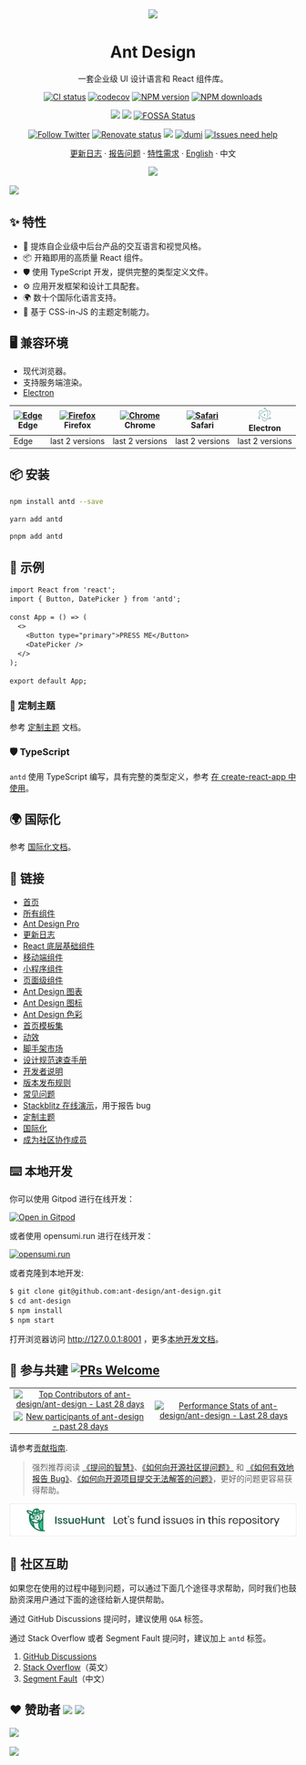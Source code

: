 <div align="center"><a name="readme-top"></a>

<img height="180" src="https://gw.alipayobjects.com/zos/rmsportal/KDpgvguMpGfqaHPjicRK.svg">

<h1>Ant Design</h1>

一套企业级 UI 设计语言和 React 组件库。

[![CI status][github-action-image]][github-action-url] [![codecov][codecov-image]][codecov-url] [![NPM version][npm-image]][npm-url] [![NPM downloads][download-image]][download-url]

[![][bundlephobia-image]][bundlephobia-url] [![][jsdelivr-image]][jsdelivr-url] [![FOSSA Status][fossa-image]][fossa-url]

[![Follow Twitter][twitter-image]][twitter-url] [![Renovate status][renovate-image]][renovate-dashboard-url] [![][issues-helper-image]][issues-helper-url] [![dumi][dumi-image]][dumi-url] [![Issues need help][help-wanted-image]][help-wanted-url]

[更新日志](./CHANGELOG.zh-CN.md) · [报告问题][github-issues-url] · [特性需求][github-issues-url] · [English](./README.md) · 中文

![](https://raw.githubusercontent.com/andreasbm/readme/master/assets/lines/rainbow.png)

[npm-image]: http://img.shields.io/npm/v/antd.svg?style=flat-square
[npm-url]: http://npmjs.org/package/antd
[github-action-image]: https://github.com/ant-design/ant-design/workflows/%E2%9C%85%20test/badge.svg
[github-action-url]: https://github.com/ant-design/ant-design/actions?query=workflow%3A%22%E2%9C%85+test%22
[codecov-image]: https://img.shields.io/codecov/c/github/ant-design/ant-design/master.svg?style=flat-square
[codecov-url]: https://codecov.io/gh/ant-design/ant-design/branch/master
[download-image]: https://img.shields.io/npm/dm/antd.svg?style=flat-square
[download-url]: https://npmjs.org/package/antd
[fossa-image]: https://app.fossa.io/api/projects/git%2Bgithub.com%2Fant-design%2Fant-design.svg?type=shield
[fossa-url]: https://app.fossa.io/projects/git%2Bgithub.com%2Fant-design%2Fant-design?ref=badge_shield
[help-wanted-image]: https://flat.badgen.net/github/label-issues/ant-design/ant-design/help%20wanted/open
[help-wanted-url]: https://github.com/ant-design/ant-design/issues?q=is%3Aopen+is%3Aissue+label%3A%22help+wanted%22
[twitter-image]: https://img.shields.io/twitter/follow/AntDesignUI.svg?label=Ant%20Design
[twitter-url]: https://twitter.com/AntDesignUI
[jsdelivr-image]: https://data.jsdelivr.com/v1/package/npm/antd/badge
[jsdelivr-url]: https://www.jsdelivr.com/package/npm/antd
[bundlephobia-image]: https://badgen.net/bundlephobia/minzip/antd?style=flat-square
[bundlephobia-url]: https://bundlephobia.com/package/antd
[issues-helper-image]: https://img.shields.io/badge/using-actions--cool-blue?style=flat-square
[issues-helper-url]: https://github.com/actions-cool
[renovate-image]: https://img.shields.io/badge/renovate-enabled-brightgreen.svg?style=flat-square
[renovate-dashboard-url]: https://github.com/ant-design/ant-design/issues/32498
[dumi-image]: https://img.shields.io/badge/docs%20by-dumi-blue?style=flat-square
[dumi-url]: https://github.com/umijs/dumi
[github-issues-url]: https://new-issue.ant.design

</div>

[![](https://user-images.githubusercontent.com/507615/209472919-6f7e8561-be8c-4b0b-9976-eb3c692aa20a.png)](https://ant.design)

## ✨ 特性

- 🌈 提炼自企业级中后台产品的交互语言和视觉风格。
- 📦 开箱即用的高质量 React 组件。
- 🛡 使用 TypeScript 开发，提供完整的类型定义文件。
- ⚙️ 应用开发框架和设计工具配套。
- 🌍 数十个国际化语言支持。
- 🎨 基于 CSS-in-JS 的主题定制能力。

## 🖥 兼容环境

- 现代浏览器。
- 支持服务端渲染。
- [Electron](https://www.electronjs.org/)

| [<img src="https://raw.githubusercontent.com/alrra/browser-logos/master/src/edge/edge_48x48.png" alt="Edge" width="24px" height="24px" />](http://godban.github.io/browsers-support-badges/)<br>Edge | [<img src="https://raw.githubusercontent.com/alrra/browser-logos/master/src/firefox/firefox_48x48.png" alt="Firefox" width="24px" height="24px" />](http://godban.github.io/browsers-support-badges/)<br>Firefox | [<img src="https://raw.githubusercontent.com/alrra/browser-logos/master/src/chrome/chrome_48x48.png" alt="Chrome" width="24px" height="24px" />](http://godban.github.io/browsers-support-badges/)<br>Chrome | [<img src="https://raw.githubusercontent.com/alrra/browser-logos/master/src/safari/safari_48x48.png" alt="Safari" width="24px" height="24px" />](http://godban.github.io/browsers-support-badges/)<br>Safari | [<img src="https://raw.githubusercontent.com/alrra/browser-logos/master/src/electron/electron_48x48.png" alt="Electron" width="24px" height="24px" />](http://godban.github.io/browsers-support-badges/)<br>Electron |
| --- | --- | --- | --- | --- |
| Edge | last 2 versions | last 2 versions | last 2 versions | last 2 versions |

## 📦 安装

```bash
npm install antd --save
```

```bash
yarn add antd
```

```bash
pnpm add antd
```

## 🔨 示例

```tsx
import React from 'react';
import { Button, DatePicker } from 'antd';

const App = () => (
  <>
    <Button type="primary">PRESS ME</Button>
    <DatePicker />
  </>
);

export default App;
```

### 🌈 定制主题

参考 [定制主题](https://ant.design/docs/react/customize-theme-cn) 文档。

### 🛡 TypeScript

`antd` 使用 TypeScript 编写，具有完整的类型定义，参考 [在 create-react-app 中使用](https://ant.design/docs/react/use-with-create-react-app-cn)。

## 🌍 国际化

参考 [国际化文档](https://ant.design/docs/react/i18n-cn)。

## 🔗 链接

- [首页](https://ant.design/)
- [所有组件](https://ant.design/components/overview-cn)
- [Ant Design Pro](http://pro.ant.design/)
- [更新日志](CHANGELOG.zh-CN.md)
- [React 底层基础组件](http://react-component.github.io/)
- [移动端组件](http://mobile.ant.design)
- [小程序组件](http://mini.ant.design)
- [页面级组件](https://procomponents.ant.design)
- [Ant Design 图表](https://charts.ant.design)
- [Ant Design 图标](https://github.com/ant-design/ant-design-icons)
- [Ant Design 色彩](https://github.com/ant-design/ant-design-colors)
- [首页模板集](https://landing.ant.design)
- [动效](https://motion.ant.design)
- [脚手架市场](http://scaffold.ant.design)
- [设计规范速查手册](https://github.com/ant-design/ant-design/wiki/Ant-Design-%E8%AE%BE%E8%AE%A1%E5%9F%BA%E7%A1%80%E7%AE%80%E7%89%88)
- [开发者说明](https://github.com/ant-design/ant-design/wiki/Development)
- [版本发布规则](https://github.com/ant-design/ant-design/wiki/%E8%BD%AE%E5%80%BC%E8%A7%84%E5%88%99%E5%92%8C%E7%89%88%E6%9C%AC%E5%8F%91%E5%B8%83%E6%B5%81%E7%A8%8B)
- [常见问题](https://ant.design/docs/react/faq-cn)
- [Stackblitz 在线演示](https://u.ant.design/reproduce)，用于报告 bug
- [定制主题](https://ant.design/docs/react/customize-theme-cn)
- [国际化](https://ant.design/docs/react/i18n-cn)
- [成为社区协作成员](https://github.com/ant-design/ant-design/wiki/Collaborators#how-to-apply-for-being-a-collaborator)

## ⌨️ 本地开发

你可以使用 Gitpod 进行在线开发：

[![Open in Gitpod](https://gitpod.io/button/open-in-gitpod.svg)](https://gitpod.io/#https://github.com/ant-design/ant-design)

或者使用 opensumi.run 进行在线开发：

[![opensumi.run](https://custom-icon-badges.demolab.com/badge/opensumi-run-blue.svg?logo=opensumi)](https://opensumi.run/ide/ant-design/ant-design)

或者克隆到本地开发:

```bash
$ git clone git@github.com:ant-design/ant-design.git
$ cd ant-design
$ npm install
$ npm start
```

打开浏览器访问 http://127.0.0.1:8001 ，更多[本地开发文档](https://github.com/ant-design/ant-design/wiki/Development)。

## 🤝 参与共建 [![PRs Welcome](https://img.shields.io/badge/PRs-welcome-brightgreen.svg?style=flat-square)](http://makeapullrequest.com)

<table>
<tr>
  <td>
    <a href="https://next.ossinsight.io/widgets/official/compose-recent-top-contributors?repo_id=34526884" target="_blank" style="display: block" align="center">
      <picture>
        <source media="(prefers-color-scheme: dark)" srcset="https://next.ossinsight.io/widgets/official/compose-recent-top-contributors/thumbnail.png?repo_id=34526884&image_size=auto&color_scheme=dark" width="280">
        <img alt="Top Contributors of ant-design/ant-design - Last 28 days" src="https://next.ossinsight.io/widgets/official/compose-recent-top-contributors/thumbnail.png?repo_id=34526884&image_size=auto&color_scheme=light" width="280">
      </picture>
    </a>
  </td>
  <td rowspan="2">
    <a href="https://next.ossinsight.io/widgets/official/compose-last-28-days-stats?repo_id=34526884" target="_blank" style="display: block" align="center">
      <picture>
        <source media="(prefers-color-scheme: dark)" srcset="https://next.ossinsight.io/widgets/official/compose-last-28-days-stats/thumbnail.png?repo_id=34526884&image_size=auto&color_scheme=dark" width="655" height="auto">
        <img alt="Performance Stats of ant-design/ant-design - Last 28 days" src="https://next.ossinsight.io/widgets/official/compose-last-28-days-stats/thumbnail.png?repo_id=34526884&image_size=auto&color_scheme=light" width="655" height="auto">
      </picture>
    </a>
  </td>
</tr>
<tr>
  <td>
    <a href="https://next.ossinsight.io/widgets/official/compose-org-active-contributors?period=past_28_days&activity=new&owner_id=12101536&repo_ids=34526884" target="_blank" style="display: block" align="center">
      <picture>
        <source media="(prefers-color-scheme: dark)" srcset="https://next.ossinsight.io/widgets/official/compose-org-active-contributors/thumbnail.png?period=past_28_days&activity=new&owner_id=12101536&repo_ids=34526884&image_size=2x3&color_scheme=dark" width="273" height="auto">
        <img alt="New participants of ant-design - past 28 days" src="https://next.ossinsight.io/widgets/official/compose-org-active-contributors/thumbnail.png?period=past_28_days&activity=new&owner_id=12101536&repo_ids=34526884&image_size=2x3&color_scheme=light" width="273" height="auto">
      </picture>
    </a>
  </td>
</tr>
</table>

请参考[贡献指南](https://ant.design/docs/react/contributing-cn).

> 强烈推荐阅读 [《提问的智慧》](https://github.com/ryanhanwu/How-To-Ask-Questions-The-Smart-Way)、[《如何向开源社区提问题》](https://github.com/seajs/seajs/issues/545) 和 [《如何有效地报告 Bug》](http://www.chiark.greenend.org.uk/%7Esgtatham/bugs-cn.html)、[《如何向开源项目提交无法解答的问题》](https://zhuanlan.zhihu.com/p/25795393)，更好的问题更容易获得帮助。

[![赞助链接](https://raw.githubusercontent.com/BoostIO/issuehunt-materials/master/v1/issuehunt-button-v1.svg)](https://issuehunt.io/repos/34526884)

## 👥 社区互助

如果您在使用的过程中碰到问题，可以通过下面几个途径寻求帮助，同时我们也鼓励资深用户通过下面的途径给新人提供帮助。

通过 GitHub Discussions 提问时，建议使用 `Q&A` 标签。

通过 Stack Overflow 或者 Segment Fault 提问时，建议加上 `antd` 标签。

1. [GitHub Discussions](https://github.com/ant-design/ant-design/discussions)
2. [Stack Overflow](http://stackoverflow.com/questions/tagged/antd)（英文）
3. [Segment Fault](https://segmentfault.com/t/antd)（中文）

## ❤️ 赞助者 ![](https://opencollective.com/ant-design/tiers/backers/badge.svg?label=Backers&color=brightgreen) ![](https://opencollective.com/ant-design/tiers/sponsors/badge.svg?label=Sponsors&color=brightgreen)

[![](https://opencollective.com/ant-design/tiers/backers.svg?avatarHeight=36)](https://opencollective.com/ant-design#support)

[![](https://opencollective.com/ant-design/tiers/sponsors.svg?avatarHeight=36)](https://opencollective.com/ant-design#support)
